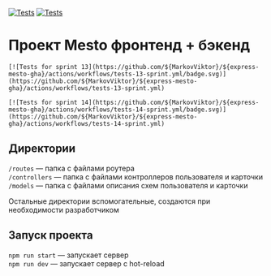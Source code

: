 [![Tests](https://github.com/yandex-praktikum/express-mesto-gha/actions/workflows/tests-13-sprint.yml/badge.svg)](https://github.com/yandex-praktikum/express-mesto-gha/actions/workflows/tests-13-sprint.yml) [![Tests](https://github.com/yandex-praktikum/express-mesto-gha/actions/workflows/tests-14-sprint.yml/badge.svg)](https://github.com/yandex-praktikum/express-mesto-gha/actions/workflows/tests-14-sprint.yml)
# Проект Mesto фронтенд + бэкенд
```
[![Tests for sprint 13](https://github.com/${MarkovViktor}/${express-mesto-gha}/actions/workflows/tests-13-sprint.yml/badge.svg)](https://github.com/${MarkovViktor}/${express-mesto-gha}/actions/workflows/tests-13-sprint.yml) 

[![Tests for sprint 14](https://github.com/${MarkovViktor}/${express-mesto-gha}/actions/workflows/tests-14-sprint.yml/badge.svg)](https://github.com/${MarkovViktor}/${express-mesto-gha}/actions/workflows/tests-14-sprint.yml)
```
## Директории

`/routes` — папка с файлами роутера  
`/controllers` — папка с файлами контроллеров пользователя и карточки   
`/models` — папка с файлами описания схем пользователя и карточки  
  
Остальные директории вспомогательные, создаются при необходимости разработчиком

## Запуск проекта

`npm run start` — запускает сервер   
`npm run dev` — запускает сервер с hot-reload

